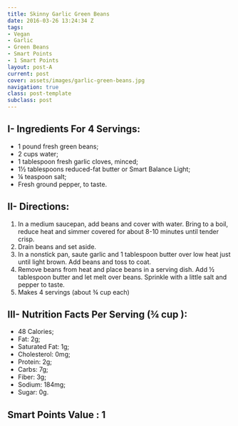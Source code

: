 ```yaml
---
title: Skinny Garlic Green Beans
date: 2016-03-26 13:24:34 Z
tags:
- Vegan
- Garlic
- Green Beans
- Smart Points
- 1 Smart Points
layout: post-A
current: post
cover: assets/images/garlic-green-beans.jpg
navigation: true
class: post-template
subclass: post
---
```


## I- Ingredients For 4 Servings:

* 1 pound fresh green beans;
* 2 cups water;
* 1 tablespoon fresh garlic cloves, minced;
* 1½ tablespoons reduced-fat butter or Smart Balance Light;
* ¼ teaspoon salt;
* Fresh ground pepper, to taste.

## II- Directions:

1. In a medium saucepan, add beans and cover with water. Bring to a boil, reduce heat and simmer covered for about 8-10 minutes until tender crisp.
1. Drain beans and set aside.
1. In a nonstick pan, saute garlic and 1 tablespoon butter over low heat just until light brown. Add beans and toss to coat.
1. Remove beans from heat and place beans in a serving dish. Add ½ tablespoon butter and let melt over beans. Sprinkle with a little salt and pepper to taste.
1. Makes 4 servings (about ¾ cup each)

## III- Nutrition Facts Per Serving (¾ cup ):

* 48 Calories;
* Fat: 2g;
* Saturated Fat: 1g;
* Cholesterol: 0mg;
* Protein: 2g;
* Carbs: 7g;
* Fiber: 3g;
* Sodium: 184mg;
* Sugar: 0g.

## Smart Points Value : 1
